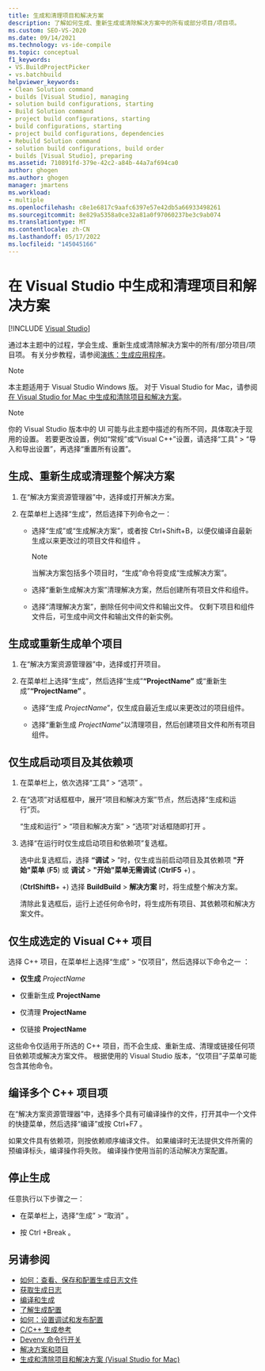 ```yaml
---
title: 生成和清理项目和解决方案
description: 了解如何生成、重新生成或清除解决方案中的所有或部分项目/项目项。
ms.custom: SEO-VS-2020
ms.date: 09/14/2021
ms.technology: vs-ide-compile
ms.topic: conceptual
f1_keywords:
- VS.BuildProjectPicker
- vs.batchbuild
helpviewer_keywords:
- Clean Solution command
- builds [Visual Studio], managing
- solution build configurations, starting
- Build Solution command
- project build configurations, starting
- build configurations, starting
- project build configurations, dependencies
- Rebuild Solution command
- solution build configurations, build order
- builds [Visual Studio], preparing
ms.assetid: 710891fd-379e-42c2-a84b-44a7af694ca0
author: ghogen
ms.author: ghogen
manager: jmartens
ms.workload:
- multiple
ms.openlocfilehash: c8e1e6817c9aafc6397e57e42db5a66933498261
ms.sourcegitcommit: 8e829a5358a0ce32a81a0f97060237be3c9ab074
ms.translationtype: MT
ms.contentlocale: zh-CN
ms.lasthandoff: 05/17/2022
ms.locfileid: "145045166"
---
```

# <a name="build-and-clean-projects-and-solutions-in-visual-studio"></a>在 Visual Studio 中生成和清理项目和解决方案

 [!INCLUDE [Visual Studio](~/includes/applies-to-version/vs-windows-only.md)]

通过本主题中的过程，学会生成、重新生成或清除解决方案中的所有/部分项目/项目项。 有关分步教程，请参阅[演练：生成应用程序](../ide/walkthrough-building-an-application.md)。

> [!NOTE]
> 本主题适用于 Visual Studio  Windows 版。 对于 Visual Studio for Mac，请参阅[在 Visual Studio for Mac 中生成和清除项目和解决方案](/visualstudio/mac/building-and-cleaning-projects-and-solutions)。

> [!NOTE]
> 你的 Visual Studio 版本中的 UI 可能与此主题中描述的有所不同，具体取决于现用的设置。 若要更改设置，例如“常规”或“Visual C++”设置，请选择“工具” > “导入和导出设置”，再选择“重置所有设置”。

## <a name="to-build-rebuild-or-clean-an-entire-solution"></a>生成、重新生成或清理整个解决方案

1. 在“解决方案资源管理器”中，选择或打开解决方案。

2. 在菜单栏上选择“生成”，然后选择下列命令之一：

    - 选择“生成”或“生成解决方案”，或者按 Ctrl+Shift+B，以便仅编译自最新生成以来更改过的项目文件和组件    。

        > [!NOTE]
        > 当解决方案包括多个项目时，“生成”命令将变成“生成解决方案”。

    - 选择“重新生成解决方案”清理解决方案，然后创建所有项目文件和组件。

    - 选择“清理解决方案”，删除任何中间文件和输出文件。 仅剩下项目和组件文件后，可生成中间文件和输出文件的新实例。

## <a name="to-build-or-rebuild-a-single-project"></a>生成或重新生成单个项目

1. 在“解决方案资源管理器”中，选择或打开项目。

2. 在菜单栏上选择“生成”，然后选择“生成”**“ProjectName”** 或“重新生成”**“ProjectName”** 。

    - 选择“生成  *ProjectName*”，仅生成自最近生成以来更改过的项目组件。

    - 选择“重新生成  *ProjectName*”以清理项目，然后创建项目文件和所有项目组件。

## <a name="to-build-only-the-startup-project-and-its-dependencies"></a>仅生成启动项目及其依赖项

1. 在菜单栏上，依次选择“工具” > “选项” 。

2. 在“选项”对话框框中，展开“项目和解决方案”节点，然后选择“生成和运行”页。

     “生成和运行” > “项目和解决方案” > “选项”对话框随即打开  。

3. 选择“在运行时仅生成启动项目和依赖项”复选框。

     选中此复选框后，选择 **“调试** > ”时，仅生成当前启动项目及其依赖项 **"开始"菜单** (**F5**) 或 **调试** > **"开始"菜单无需调试** (**CtrlF5** +) 。

     (**CtrlShiftB**+ +) 选择 **BuildBuild** >  **解决方案** 时，将生成整个解决方案。

    清除此复选框后，运行上述任何命令时，将生成所有项目、其依赖项和解决方案文件。

## <a name="to-build-only-the-selected-visual-c-project"></a>仅生成选定的 Visual C++ 项目

选择 C++ 项目，在菜单栏上选择“生成” > “仅项目”，然后选择以下命令之一 ：

- **仅生成** *ProjectName*

- 仅重新生成 **ProjectName** 

- 仅清理 **ProjectName** 

- 仅链接 **ProjectName** 

这些命令仅适用于所选的 C++ 项目，而不会生成、重新生成、清理或链接任何项目依赖项或解决方案文件。 根据使用的 Visual Studio 版本，“仅项目”子菜单可能包含其他命令。

## <a name="to-compile-multiple-c-project-items"></a>编译多个 C++ 项目项

在“解决方案资源管理器”中，选择多个具有可编译操作的文件，打开其中一个文件的快捷菜单，然后选择“编译”或按 Ctrl+F7   。

如果文件具有依赖项，则按依赖顺序编译文件。 如果编译时无法提供文件所需的预编译标头，编译操作将失败。 编译操作使用当前的活动解决方案配置。

## <a name="to-stop-a-build"></a>停止生成

任意执行以下步骤之一：

- 在菜单栏上，选择“生成” > “取消” 。

- 按 Ctrl +Break 。

## <a name="see-also"></a>另请参阅

- [如何：查看、保存和配置生成日志文件](../ide/how-to-view-save-and-configure-build-log-files.md)
- [获取生成日志](../msbuild/obtaining-build-logs-with-msbuild.md)
- [编译和生成](../ide/compiling-and-building-in-visual-studio.md)
- [了解生成配置](../ide/understanding-build-configurations.md)
- [如何：设置调试和发布配置](../debugger/how-to-set-debug-and-release-configurations.md)
- [C/C++ 生成参考](/cpp/build/reference/c-cpp-building-reference)
- [Devenv 命令行开关](../ide/reference/devenv-command-line-switches.md)
- [解决方案和项目](../ide/solutions-and-projects-in-visual-studio.md)
- [生成和清除项目和解决方案 (Visual Studio for Mac)](/visualstudio/mac/building-and-cleaning-projects-and-solutions)
